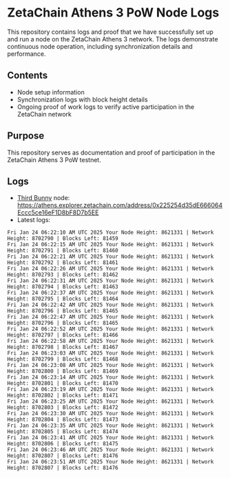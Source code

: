 # ZetaChain Athens 3 PoW Node Logs
This repository contains logs and proof that we have successfully set up and run a node on the ZetaChain Athens 3 network. The logs demonstrate continuous node operation, including synchronization details and performance.

## Contents
- Node setup information
- Synchronization logs with block height details
- Ongoing proof of work logs to verify active participation in the ZetaChain network

## Purpose
This repository serves as documentation and proof of participation in the ZetaChain Athens 3 PoW testnet.

## Logs

- [Third Bunny](https://thirdbunny.xyz/) node: https://athens.explorer.zetachain.com/address/0x225254d35dE666064Eccc5ce16eF1D8bF8D7b5EE
- Latest logs:
```
Fri Jan 24 06:22:10 AM UTC 2025 Your Node Height: 8621331 | Network Height: 8702790 | Blocks Left: 81459
Fri Jan 24 06:22:15 AM UTC 2025 Your Node Height: 8621331 | Network Height: 8702791 | Blocks Left: 81460
Fri Jan 24 06:22:21 AM UTC 2025 Your Node Height: 8621331 | Network Height: 8702792 | Blocks Left: 81461
Fri Jan 24 06:22:26 AM UTC 2025 Your Node Height: 8621331 | Network Height: 8702793 | Blocks Left: 81462
Fri Jan 24 06:22:31 AM UTC 2025 Your Node Height: 8621331 | Network Height: 8702794 | Blocks Left: 81463
Fri Jan 24 06:22:37 AM UTC 2025 Your Node Height: 8621331 | Network Height: 8702795 | Blocks Left: 81464
Fri Jan 24 06:22:42 AM UTC 2025 Your Node Height: 8621331 | Network Height: 8702796 | Blocks Left: 81465
Fri Jan 24 06:22:47 AM UTC 2025 Your Node Height: 8621331 | Network Height: 8702796 | Blocks Left: 81465
Fri Jan 24 06:22:52 AM UTC 2025 Your Node Height: 8621331 | Network Height: 8702797 | Blocks Left: 81466
Fri Jan 24 06:22:58 AM UTC 2025 Your Node Height: 8621331 | Network Height: 8702798 | Blocks Left: 81467
Fri Jan 24 06:23:03 AM UTC 2025 Your Node Height: 8621331 | Network Height: 8702799 | Blocks Left: 81468
Fri Jan 24 06:23:08 AM UTC 2025 Your Node Height: 8621331 | Network Height: 8702800 | Blocks Left: 81469
Fri Jan 24 06:23:14 AM UTC 2025 Your Node Height: 8621331 | Network Height: 8702801 | Blocks Left: 81470
Fri Jan 24 06:23:19 AM UTC 2025 Your Node Height: 8621331 | Network Height: 8702802 | Blocks Left: 81471
Fri Jan 24 06:23:25 AM UTC 2025 Your Node Height: 8621331 | Network Height: 8702803 | Blocks Left: 81472
Fri Jan 24 06:23:30 AM UTC 2025 Your Node Height: 8621331 | Network Height: 8702804 | Blocks Left: 81473
Fri Jan 24 06:23:35 AM UTC 2025 Your Node Height: 8621331 | Network Height: 8702805 | Blocks Left: 81474
Fri Jan 24 06:23:41 AM UTC 2025 Your Node Height: 8621331 | Network Height: 8702806 | Blocks Left: 81475
Fri Jan 24 06:23:46 AM UTC 2025 Your Node Height: 8621331 | Network Height: 8702807 | Blocks Left: 81476
Fri Jan 24 06:23:51 AM UTC 2025 Your Node Height: 8621331 | Network Height: 8702807 | Blocks Left: 81476
```
